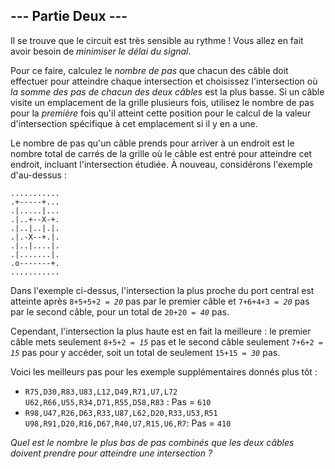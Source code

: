 ## --- Partie Deux ---

Il se trouve que le circuit est très sensible au rythme ! Vous allez en fait avoir besoin de *minimiser le délai du signal*.

Pour ce faire, calculez le *nombre de pas* que chacun des câble doit effectuer pour atteindre chaque intersection et choisissez l'intersection où *la somme des pas de chacun des deux câbles* est la plus basse. Si un câble visite un emplacement de la grille plusieurs fois, utilisez le nombre de pas pour la *première* fois qu'il atteint cette position pour le calcul de la valeur d'intersection spécifique à cet emplacement si il y en a une.

Le nombre de pas qu'un câble prends pour arriver à un endroit est le nombre total de carrés de la grille où le câble est entré pour atteindre cet endroit, incluant l'intersection étudiée. À nouveau, considérons l'exemple d'au-dessus :

```
...........
.+-----+...
.|.....|...
.|..+--X-+.
.|..|..|.|.
.|.-X--+.|.
.|..|....|.
.|.......|.
.o-------+.
...........
```

Dans l'exemple ci-dessus, l'intersection la plus proche du port central est atteinte après <code>8+5+5+2 = <em>20</em></code> pas par le premier câble et <code>7+6+4+3 = <em>20</em></code> pas par le second câble, pour un total de <code>20+20 = <em>40</em></code> pas.

Cependant, l'intersection la plus haute est en fait la meilleure : le premier câble mets seulement <code>8+5+2 = <em>15</em></code> pas et le second câble seulement <code>7+6+2 = <em>15</em></code> pas pour y accéder, soit un total de seulement <code>15+15 = <em>30</em></code> pas.

Voici les meilleurs pas pour les exemple supplémentaires donnés plus tôt :

- ``R75,D30,R83,U83,L12,D49,R71,U7,L72``\
``U62,R66,U55,R34,D71,R55,D58,R83`` : Pas = `610`
- ``R98,U47,R26,D63,R33,U87,L62,D20,R33,U53,R51``\
``U98,R91,D20,R16,D67,R40,U7,R15,U6,R7``: Pas = `410`

*Quel est le nombre le plus bas de pas combinés que les deux câbles doivent prendre pour atteindre une intersection ?*